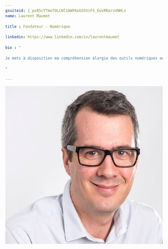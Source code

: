 ```yaml
---
gsuiteid: 1_px85cYTmeTOLCNl1AWFKoG55VcFS_EwvRRarvVNHLs
name: Laurent Maumet

title : Fondateur - Numérique

linkedin: https://www.linkedin.com/in/laurentmaumet

bio : "

Je mets à disposition ma compréhension élargie des outils numériques au service des transitions. Cela peut aller du simple conseil sur une solution à utiliser au développement d’applications.

"

---
```


![](images/image1.png)

